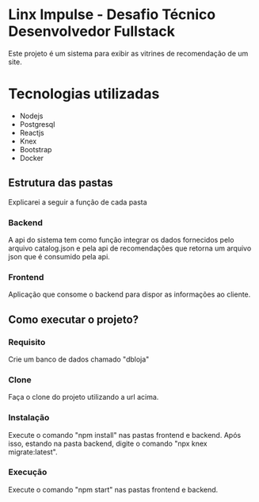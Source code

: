 # Linx Impulse - Desafio Técnico Desenvolvedor Fullstack

Este projeto é um sistema para exibir as vitrines de recomendação
de um site.


# Tecnologias utilizadas

* Nodejs
* Postgresql
* Reactjs
* Knex
* Bootstrap
* Docker


## Estrutura das pastas
Explicarei a seguir a função de cada pasta


### Backend
A api do sistema tem como função integrar os dados fornecidos pelo arquivo catalog.json e pela api de recomendações que retorna um arquivo json que é consumido pela api.

### Frontend
Aplicação que consome o backend para dispor as informações ao cliente.


## Como executar o projeto?

### Requisito
Crie um banco de dados chamado "dbloja"

### Clone
Faça o clone do projeto utilizando a url acima.

### Instalação
Execute o comando "npm install" nas pastas frontend e backend. Após isso, estando na pasta backend, digite o comando "npx knex migrate:latest".

### Execução
Execute o comando "npm start" nas pastas frontend e backend.